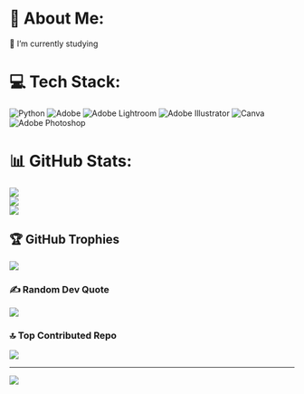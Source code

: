 # 💫 About Me:
🔭 I’m currently studying


# 💻 Tech Stack:
![Python](https://img.shields.io/badge/python-3670A0?style=for-the-badge&logo=python&logoColor=ffdd54) ![Adobe](https://img.shields.io/badge/adobe-%23FF0000.svg?style=for-the-badge&logo=adobe&logoColor=white) ![Adobe Lightroom](https://img.shields.io/badge/Adobe%20Lightroom-31A8FF.svg?style=for-the-badge&logo=Adobe%20Lightroom&logoColor=white) ![Adobe Illustrator](https://img.shields.io/badge/adobe%20illustrator-%23FF9A00.svg?style=for-the-badge&logo=adobe%20illustrator&logoColor=white) ![Canva](https://img.shields.io/badge/Canva-%2300C4CC.svg?style=for-the-badge&logo=Canva&logoColor=white) ![Adobe Photoshop](https://img.shields.io/badge/adobe%20photoshop-%2331A8FF.svg?style=for-the-badge&logo=adobe%20photoshop&logoColor=white)
# 📊 GitHub Stats:
![](https://github-readme-stats.vercel.app/api?username=MetamorphosisDev&theme=dark&hide_border=false&include_all_commits=false&count_private=false)<br/>
![](https://github-readme-streak-stats.herokuapp.com/?user=MetamorphosisDev&theme=dark&hide_border=false)<br/>
![](https://github-readme-stats.vercel.app/api/top-langs/?username=MetamorphosisDev&theme=dark&hide_border=false&include_all_commits=false&count_private=false&layout=compact)

## 🏆 GitHub Trophies
![](https://github-profile-trophy.vercel.app/?username=MetamorphosisDev&theme=radical&no-frame=false&no-bg=true&margin-w=4)

### ✍️ Random Dev Quote
![](https://quotes-github-readme.vercel.app/api?type=horizontal&theme=radical)

### 🔝 Top Contributed Repo
![](https://github-contributor-stats.vercel.app/api?username=MetamorphosisDev&limit=5&theme=dark&combine_all_yearly_contributions=true)

---
[![](https://visitcount.itsvg.in/api?id=MetamorphosisDev&icon=0&color=0)](https://visitcount.itsvg.in)

<!-- Proudly created with GPRM ( https://gprm.itsvg.in ) -->

